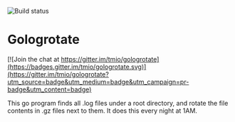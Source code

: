 ![Build status](https://travis-ci.org/tmio/gologrotate.svg)

# Gologrotate

[![Join the chat at https://gitter.im/tmio/gologrotate](https://badges.gitter.im/tmio/gologrotate.svg)](https://gitter.im/tmio/gologrotate?utm_source=badge&utm_medium=badge&utm_campaign=pr-badge&utm_content=badge)

This go program finds all .log files under a root directory, and rotate the file contents in .gz files next to them.
It does this every night at 1AM.
